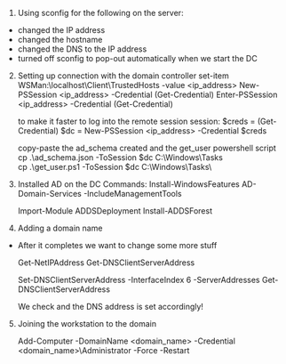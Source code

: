 1. Using sconfig for the following on the server:
 - changed the IP address
 - changed the hostname
 - changed the DNS to the IP address
 - turned off sconfig to pop-out automatically when we start the DC

2. Setting up connection with the domain controller
   set-item WSMan:\localhost\Client\TrustedHosts -value <ip_address>
   New-PSSession <ip_address> -Credential (Get-Credential)
   Enter-PSSession <ip_address> -Credential (Get-Credential)
   
   to make it faster to log into the remote session session:
   $creds = (Get-Credential)
   $dc = New-PSSession <ip_address> -Credential $creds

   copy-paste the ad_schema created and the get_user powershell script
   cp .\ad_schema.json -ToSession $dc C:\Windows\Tasks\
    cp .\get_user.ps1 -ToSession $dc C:\Windows\Tasks\
   
3. Installed AD on the DC
   Commands:
   Install-WindowsFeatures AD-Domain-Services -IncludeManagementTools
 
   Import-Module ADDSDeployment
   Install-ADDSForest

4. Adding a domain name
 - After it completes we want to change some more stuff

   Get-NetIPAddress 
   Get-DNSClientServerAddress

   Set-DNSClientServerAddress -InterfaceIndex 6 -ServerAddresses <ip>
   Get-DNSClientServerAddress

   We check and the DNS address is set accordingly!

 
5. Joining the workstation to the domain
   
   Add-Computer -DomainName <domain_name> -Credential <domain_name>\Administrator -Force -Restart
 
